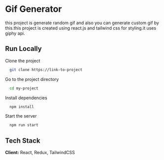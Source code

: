 # Gif Generator

this project is generate random gif and also you can generate custom gif by this.this project is created using react.js and tailwind css for styling.it uses giphy api.

## Run Locally

Clone the project

```bash
  git clone https://link-to-project
```

Go to the project directory

```bash
  cd my-project
```

Install dependencies

```bash
  npm install
```

Start the server

```bash
  npm run start
```

## Tech Stack

**Client:** React, Redux, TailwindCSS
